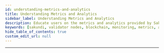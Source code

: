 ```yaml
---
id: understanding-metrics-and-analytics
title: Understanding Metrics and Analytics
sidebar_label: Understanding Metrics and Analytics
description: Educate users on the metrics and analytics provided by Sakundi for monitoring validator node performance and security.
keywords: [sakundi, validator nodes, blockchain, monitoring, metrics, analytics]
hide_table_of_contents: true
custom_edit_url: null
---
```


---

